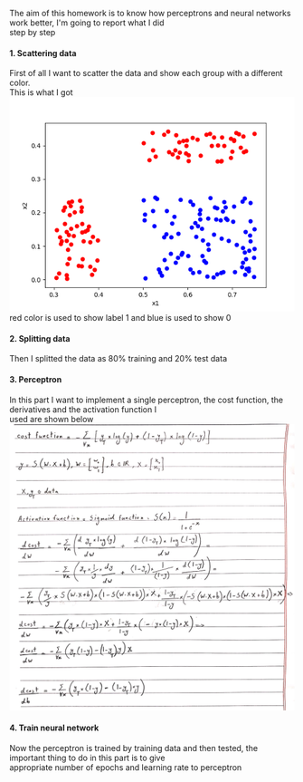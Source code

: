 The aim of this homework is to know how perceptrons and neural networks work better, I'm going to report what I did <br/>
step by step <br/>

#### 1. Scattering data
First of all I want to scatter the data and show each group with a different color. <br/>
This is what I got<br/>
![](Figures/Figure_1.png)<br/>
red color is used to show label 1 and blue is used to show 0<br/>

#### 2. Splitting data
Then I splitted the data as 80% training and 20% test data

#### 3. Perceptron
In this part I want to implement a single perceptron, the cost function, the derivatives and the activation function I<br/>
used are shown below <br/>
![](Figures/derivation1.jpg) 

#### 4. Train neural network
Now the perceptron is trained by training data and then tested, the important thing to do in this part is to give <br/>
appropriate number of epochs and learning rate to perceptron 